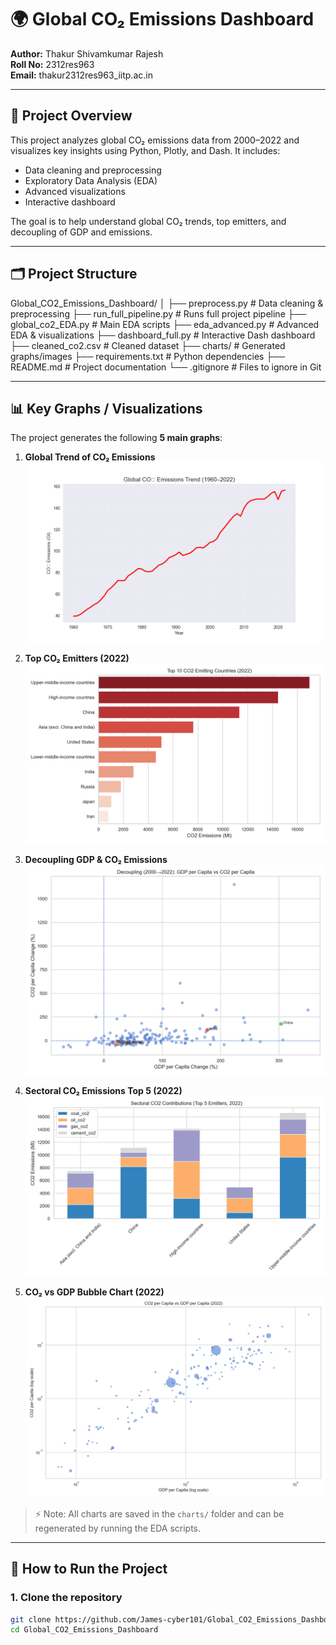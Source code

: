 # 🌍 Global CO₂ Emissions Dashboard

**Author:** Thakur Shivamkumar Rajesh  
**Roll No:** 2312res963  
**Email:** thakur2312res963_iitp.ac.in

---

## 📌 Project Overview

This project analyzes global CO₂ emissions data from 2000–2022 and visualizes key insights using Python, Plotly, and Dash. It includes:

- Data cleaning and preprocessing
- Exploratory Data Analysis (EDA)
- Advanced visualizations
- Interactive dashboard

The goal is to help understand global CO₂ trends, top emitters, and decoupling of GDP and emissions.

---

## 🗂 Project Structure

Global_CO2_Emissions_Dashboard/
│
├── preprocess.py # Data cleaning & preprocessing
├── run_full_pipeline.py # Runs full project pipeline
├── global_co2_EDA.py # Main EDA scripts
├── eda_advanced.py # Advanced EDA & visualizations
├── dashboard_full.py # Interactive Dash dashboard
├── cleaned_co2.csv # Cleaned dataset
├── charts/ # Generated graphs/images
├── requirements.txt # Python dependencies
├── README.md # Project documentation
└── .gitignore # Files to ignore in Git

---

## 📊 Key Graphs / Visualizations

The project generates the following **5 main graphs**:

1. **Global Trend of CO₂ Emissions**  
   ![global_trend](charts/global_trend.png)

2. **Top CO₂ Emitters (2022)**  
   ![top_emitters](charts/top_emitters_2022.png)

3. **Decoupling GDP & CO₂ Emissions**  
   ![decoupling](charts/decoupling_2000_2022.png)

4. **Sectoral CO₂ Emissions Top 5 (2022)**  
   ![sectoral](charts/sectoral_top5_2022.png)

5. **CO₂ vs GDP Bubble Chart (2022)**  
   ![bubble](charts/bubble_co2_gdp_2022.png)

> ⚡ Note: All charts are saved in the `charts/` folder and can be regenerated by running the EDA scripts.

---

## 🚀 How to Run the Project

### 1. Clone the repository

```bash
git clone https://github.com/James-cyber101/Global_CO2_Emissions_Dashboard.git
cd Global_CO2_Emissions_Dashboard
